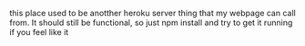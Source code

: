 this place used to be anotther heroku server thing that my webpage can call from. It should still be functional, so just npm install and try to get it running if you feel like it